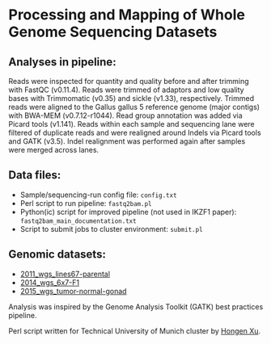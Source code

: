 # Processing and Mapping of Whole Genome Sequencing Datasets

## Analyses in pipeline:
Reads were inspected for quantity and quality before and after trimming with FastQC (v0.11.4). Reads were trimmed of adaptors and low quality bases with Trimmomatic (v0.35) and sickle (v1.33), respectively. Trimmed reads were aligned to the Gallus gallus 5 reference genome (major contigs) with BWA-MEM (v0.7.12-r1044). Read group annotation was added via Picard tools (v1.141). Reads within each sample and sequencing lane were filtered of duplicate reads and were realigned around Indels via Picard tools and GATK (v3.5). Indel realignment was performed again after samples were merged across lanes.

## Data files:
- Sample/sequencing-run config file: `config.txt`  
- Perl script to run pipeline: `fastq2bam.pl`  
- Python(ic) script for improved pipeline (not used in IKZF1 paper): `fastq2bam_main_documentation.txt`
- Script to submit jobs to cluster environment: `submit.pl`

## Genomic datasets:
- [2011_wgs_lines67-parental](https://github.com/steepale/IKZF1_paper_code/tree/master/00_genomic_datasets/2011_wgs_lines67-parental)
- [2014_wgs_6x7-F1](https://github.com/steepale/IKZF1_paper_code/tree/master/00_genomic_datasets/2014_wgs_6x7-F1)
- [2015_wgs_tumor-normal-gonad](https://github.com/steepale/IKZF1_paper_code/tree/master/00_genomic_datasets/2015_wgs_tumor-normal-gonad)


Analysis was inspired by the Genome Analysis Toolkit (GATK) best practices pipeline.

Perl script written for Technical University of Munich cluster by [Hongen Xu](https://github.com/hongenxu).
